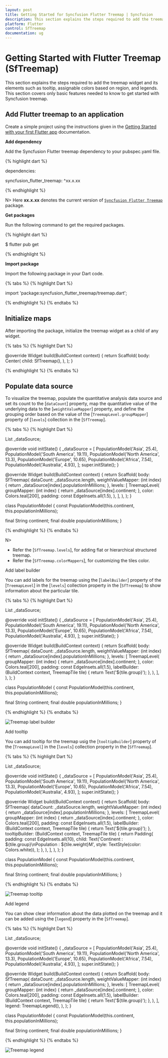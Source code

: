```yaml
---
layout: post
title: Getting Started for Syncfusion Flutter Treemap | Syncfusion
description: This section explains the steps required to add the treemap widget and its elements such as tooltip and legends.
platform: Flutter
control: SfTreemap
documentation: ug
---
```


# Getting Started with Flutter Treemap (SfTreemap)
This section explains the steps required to add the treemap widget and its elements such as tooltip, assignable colors based on region, and legends. This section covers only basic features needed to know to get started with Syncfusion treemap.

## Add Flutter treemap to an application
Create a simple project using the instructions given in the [Getting Started with your first Flutter app](https://flutter.dev/docs/get-started/test-drive?tab=vscode#create-app) documentation.

**Add dependency**

Add the Syncfusion Flutter treemap dependency to your pubspec.yaml file.

{% highlight dart %}

dependencies:

syncfusion_flutter_treemap: ^xx.x.xx

{% endhighlight %}

N> Here **xx.x.xx** denotes the current version of [`Syncfusion Flutter Treemap`](https://pub.dev/packages/syncfusion_flutter_treemap/versions) package.

**Get packages**

Run the following command to get the required packages.

{% highlight dart %}

$ flutter pub get

{% endhighlight %}

**Import package**

Import the following package in your Dart code.

{% tabs %}
{% highlight Dart %}

import 'package:syncfusion_flutter_treemap/treemap.dart';

{% endhighlight %}
{% endtabs %}

## Initialize maps

After importing the package, initialize the treemap widget as a child of any widget.

{% tabs %}
{% highlight Dart %}

@override
Widget build(BuildContext context) {
  return Scaffold(
    body: Center(
      child: SfTreemap(),
    ),
  );
}

{% endhighlight %}
{% endtabs %}

## Populate data source

To visualize the treemap, populate the quantitative analysis data source and set its count to the [`dataCount`] property, map the quantitative value of the underlying data to the [`weightValueMapper`] property, and define the grouping order based on the value of the [`TreemapLevel.groupMapper`] property of [`levels`] collection in the [`SfTreemap`].

{% tabs %}
{% highlight Dart %}

List<PopulationModel> _dataSource;

@override
void initState() {
   _dataSource = <PopulationModel>[
      PopulationModel('Asia', 25.4),
      PopulationModel('South America', 19.11),
      PopulationModel('North America', 13.3),
      PopulationModel('Europe', 10.65),
      PopulationModel('Africa', 7.54),
      PopulationModel('Australia', 4.93),
   ];
   super.initState();
}

@override
Widget build(BuildContext context) {
  return Scaffold(
     body: SfTreemap(
        dataCount: _dataSource.length,
        weightValueMapper: (int index) {
          return _dataSource[index].populationInMillions;
        },
        levels: [
          TreemapLevel(
            groupMapper: (int index) {
              return _dataSource[index].continent;
            },
            color: Colors.teal[200],
            padding: const EdgeInsets.all(1.5),
          ),
        ],
      ),
   );
}

class PopulationModel {
  const PopulationModel(this.continent, this.populationInMillions);

  final String continent;
  final double populationInMillions;
}

{% endhighlight %}
{% endtabs %}

N>
* Refer the [`SfTreemap.levels`], for adding flat or hierarchical structured treemap.
* Refer the [`SfTreemap.colorMappers`], for customizing the tiles color.

Add label builder

You can add labels for the treemap using the [`labelBuilder`] property of the [`TreemapLevel`] in the [`levels`] collection property in the [`SfTreemap`] to show information about the particular tile.

{% tabs %}
{% highlight Dart %}

List<PopulationModel> _dataSource;

@override
void initState() {
   _dataSource = <PopulationModel>[
      PopulationModel('Asia', 25.4),
      PopulationModel('South America', 19.11),
      PopulationModel('North America', 13.3),
      PopulationModel('Europe', 10.65),
      PopulationModel('Africa', 7.54),
      PopulationModel('Australia', 4.93),
   ];
   super.initState();
}

@override
Widget build(BuildContext context) {
  return Scaffold(
     body: SfTreemap(
        dataCount: _dataSource.length,
        weightValueMapper: (int index) {
          return _dataSource[index].populationInMillions;
        },
        levels: [
          TreemapLevel(
            groupMapper: (int index) {
              return _dataSource[index].continent;
            },
            color: Colors.teal[200],
            padding: const EdgeInsets.all(1.5),
            labelBuilder: (BuildContext context, TreemapTile tile) {
               return Text('${tile.group}');
             },
           ),
        ],
      ),
   );
}

class PopulationModel {
  const PopulationModel(this.continent, this.populationInMillions);

  final String continent;
  final double populationInMillions;
}

{% endhighlight %}
{% endtabs %}

![Treemap label builder](images/getting-started/label_builder.png)

Add tooltip

You can add tooltip for the treemap usig the [`tooltipBuilder`] property of the [`TreemapLevel`] in the [`levels`] collection property in the [`SfTreemap`].

{% tabs %}
{% highlight Dart %}

List<PopulationModel> _dataSource;

@override
void initState() {
   _dataSource = <PopulationModel>[
      PopulationModel('Asia', 25.4),
      PopulationModel('South America', 19.11),
      PopulationModel('North America', 13.3),
      PopulationModel('Europe', 10.65),
      PopulationModel('Africa', 7.54),
      PopulationModel('Australia', 4.93),
   ];
   super.initState();
}

@override
Widget build(BuildContext context) {
  return Scaffold(
     body: SfTreemap(
        dataCount: _dataSource.length,
        weightValueMapper: (int index) {
          return _dataSource[index].populationInMillions;
        },
        levels: [
          TreemapLevel(
            groupMapper: (int index) {
              return _dataSource[index].continent;
            },
            color: Colors.teal[200],
            padding: const EdgeInsets.all(1.5),
            labelBuilder: (BuildContext context, TreemapTile tile) {
               return Text('${tile.group}');
            },
            tooltipBuilder: (BuildContext context, TreemapTile tile) {
               return Padding(
                  padding: const EdgeInsets.all(10),
                     child: Text('Continent   : ${tile.group}\nPopulation : ${tile.weight}M',
                         style: TextStyle(color: Colors.white)),
                     );
                },
            ),
        ],
      ),
   );
}

class PopulationModel {
  const PopulationModel(this.continent, this.populationInMillions);

  final String continent;
  final double populationInMillions;
}

{% endhighlight %}
{% endtabs %}

![Treemap tooltip](images/getting-started/tooltip.png)

Add legend

You can show clear information about the data plotted on the treemap and it can be added using the [`legend`] property in the [`SfTreemap`].

{% tabs %}
{% highlight Dart %}

List<PopulationModel> _dataSource;

@override
void initState() {
   _dataSource = <PopulationModel>[
      PopulationModel('Asia', 25.4),
      PopulationModel('South America', 19.11),
      PopulationModel('North America', 13.3),
      PopulationModel('Europe', 10.65),
      PopulationModel('Africa', 7.54),
      PopulationModel('Australia', 4.93),
   ];
   super.initState();
}

@override
Widget build(BuildContext context) {
  return Scaffold(
     body: SfTreemap(
        dataCount: _dataSource.length,
        weightValueMapper: (int index) {
          return _dataSource[index].populationInMillions;
        },
        levels: [
          TreemapLevel(
            groupMapper: (int index) {
              return _dataSource[index].continent;
            },
            color: Colors.teal[200],
            padding: const EdgeInsets.all(1.5),
            labelBuilder: (BuildContext context, TreemapTile tile) {
              return Text('${tile.group}');
            },
          ),
        ],
        legend: TreemapLegend(),
      ),
   );
}

class PopulationModel {
  const PopulationModel(this.continent, this.populationInMillions);

  final String continent;
  final double populationInMillions;
}

{% endhighlight %}
{% endtabs %}

![Treemap legend](images/getting-started/legend.png)
